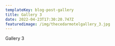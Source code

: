 ```yaml
---
templateKey: blog-post-gallery
title: Gallery 3
date: 2022-04-23T17:30:20.747Z
featuredimage: /img/thecedarmotelgallery_3.jpg
---
```

Gallery 3